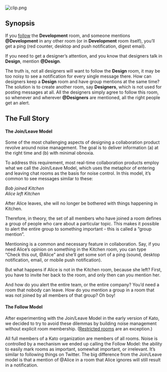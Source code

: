 ![clip.png](https://in.kato.im/e9704ffb91e62ba3533cc2f9566a20be3b5fbbeaf017c5726a4485c262b56bf3/clip.png)

## Synopsis
If you [follow](/articles/en/notifications/noise-control) the **Development** room, and someone mentions **@Development** in any other room (or in **Development** room itself), you’ll get a ping (red counter, desktop and push notification, digest email).

If you need to get a designer’s attention, and you know that designers talk in **Design**, mention **@Design**.

The truth is, not all designers will want to follow the **Design** room, it may be too noisy to see a notification for every single message there. How can designers keep a **Design** room and have group mentions at the same time? The solution is to create another room, say **Designers**, which is not used for posting messages at all. All the designers simply agree to follow this room, so whenever and wherever **@Designers** are mentioned, all the right people get an alert.

## The Full Story
#### The Join/Leave Model
Some of the most challenging aspects of designing a collaboration product revolve around noise management. The goal is to deliver information (a) at the right time and (b) with minimal obnoxia.

To address this requirement, most real-time collaboration products employ what we call the Join/Leave Model, which uses the metaphor of entering and leaving chat rooms as the basis for noise control. In this model, it’s common to see messages similar to these:

_Bob joined Kitchen_  
_Alice left Kitchen_

After Alice leaves, she will no longer be bothered with things happening in Kitchen.

Therefore, in theory, the set of all members who have joined a room defines a group of people who care about a particular topic. This makes it possible to alert the entire group to something important - this is called a “group mention”.

Mentioning is a common and necessary feature in collaboration. Say, if you need  Alice’s opinion on something in the Kitchen room, you can type “Check this out, @Alice” and she’ll get some sort of a ping (sound, desktop notification, email, or mobile push notification).

But what happens if Alice is not in the Kitchen room, because she left? First, you have to invite her back to the room, and only then can you mention her.

And how do you alert the entire team, or the entire company? You’d need a room that nobody can leave. How do you mention a group in a room that was not joined by all members of that group? Oh boy!

#### The Follow Model
After experimenting with the Join/Leave Model in the early version of Kato, we decided to try to avoid these dilemmas by building noise management without explicit room membership. ([Restricted rooms](/articles/en/general/cheatsheet#restricted-rooms) are an exception.)

All full members of a Kato organization are members of all rooms.  Noise is controlled by a mechanism we ended up calling the Follow Model: the ability to easily mark rooms as important, somewhat important, or irrelevant. It’s similar to following things on Twitter. The big difference from the Join/Leave model is that a mention of @Alice in a room that Alice ignores will still result in a notification.
